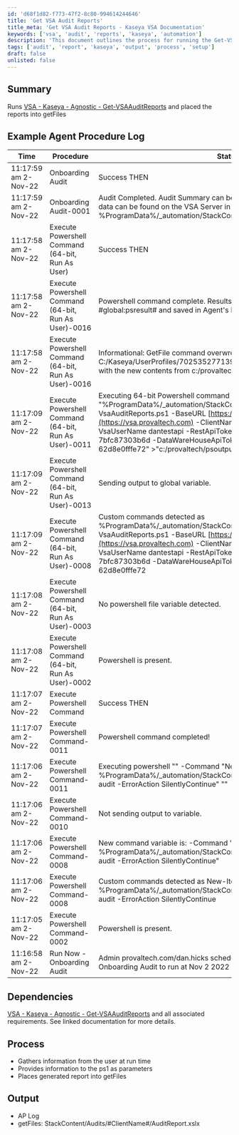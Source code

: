 ```yaml
---
id: 'd68f1d82-f773-47f2-8c80-994614244646'
title: 'Get VSA Audit Reports'
title_meta: 'Get VSA Audit Reports - Kaseya VSA Documentation'
keywords: ['vsa', 'audit', 'reports', 'kaseya', 'automation']
description: 'This document outlines the process for running the Get-VSAAuditReports script in Kaseya VSA, detailing the procedure log, dependencies, and output generated during execution. Users will learn how to gather information, provide parameters, and access the generated audit reports.'
tags: ['audit', 'report', 'kaseya', 'output', 'process', 'setup']
draft: false
unlisted: false
---
```

## Summary

Runs [VSA - Kaseya - Agnostic - Get-VSAAuditReports](https://proval.itglue.com/DOC-5078775-9733460) and placed the reports into getFiles

## Example Agent Procedure Log

| Time                     | Procedure                                      | Status                                                                                      | User                        |
|--------------------------|------------------------------------------------|---------------------------------------------------------------------------------------------|-----------------------------|
| 11:17:59 am 2-Nov-22    | Onboarding Audit                               | Success THEN                                                                               | provaltech.com/dan.hicks   |
| 11:17:59 am 2-Nov-22    | Onboarding Audit-0001                         | Audit Completed. Audit Summary can be found in GetFiles. Individual CSV data can be found on the VSA Server in %ProgramData%/_automation/StackContent/ProvalTechnologies/audit/CSVs. | provaltech.com/dan.hicks   |
| 11:17:58 am 2-Nov-22    | Execute Powershell Command (64-bit, Run As User) | Success THEN                                                                               | provaltech.com/dan.hicks   |
| 11:17:58 am 2-Nov-22    | Execute Powershell Command (64-bit, Run As User)-0016 | Powershell command complete. Results returned to global variable #global:psresult# and saved in Agent's Documents tab. | provaltech.com/dan.hicks   |
| 11:17:58 am 2-Nov-22    | Execute Powershell Command (64-bit, Run As User)-0016 | Informational: GetFile command overwrote the server file C:/Kaseya/UserProfiles/702535277139695/GetFiles/../docs/psoutput.txt with the new contents from c:/provaltech/psoutput.txt in THEN step 3. | provaltech.com/dan.hicks   |
| 11:17:09 am 2-Nov-22    | Execute Powershell Command (64-bit, Run As User)-0011 | Executing 64-bit Powershell command as User: "" -command "%ProgramData%/_automation/StackContent/ProvalTechnologies/audit/Get-VsaAuditReports.ps1 -BaseURL [https://vsa.provaltech.com](https://vsa.provaltech.com) -ClientName ProvalTechnologies -VsaUserName dantestapi -RestApiToken 09f24c36-4091-46a3-9f53-7bfc87303b6d -DataWareHouseApiToken 159cf24f-918b-4149-b9d7-62d8e0fffe72" >"c:/provaltech/psoutputtmp.txt" | provaltech.com/dan.hicks   |
| 11:17:09 am 2-Nov-22    | Execute Powershell Command (64-bit, Run As User)-0013 | Sending output to global variable.                                                         | provaltech.com/dan.hicks   |
| 11:17:09 am 2-Nov-22    | Execute Powershell Command (64-bit, Run As User)-0008 | Custom commands detected as %ProgramData%/_automation/StackContent/ProvalTechnologies/audit/Get-VsaAuditReports.ps1 -BaseURL [https://vsa.provaltech.com](https://vsa.provaltech.com) -ClientName ProvalTechnologies -VsaUserName dantestapi -RestApiToken 09f24c36-4091-46a3-9f53-7bfc87303b6d -DataWareHouseApiToken 159cf24f-918b-4149-b9d7-62d8e0fffe72 | provaltech.com/dan.hicks   |
| 11:17:08 am 2-Nov-22    | Execute Powershell Command (64-bit, Run As User)-0003 | No powershell file variable detected.                                                      | provaltech.com/dan.hicks   |
| 11:17:08 am 2-Nov-22    | Execute Powershell Command (64-bit, Run As User)-0002 | Powershell is present.                                                                     | provaltech.com/dan.hicks   |
| 11:17:07 am 2-Nov-22    | Execute Powershell Command                      | Success THEN                                                                               | provaltech.com/dan.hicks   |
| 11:17:07 am 2-Nov-22    | Execute Powershell Command-0011                | Powershell command completed!                                                              | provaltech.com/dan.hicks   |
| 11:17:06 am 2-Nov-22    | Execute Powershell Command-0011                | Executing powershell "" -Command "New-Item -Type Directory -Path %ProgramData%/_automation/StackContent/ProvalTechnologies -Name audit -ErrorAction SilentlyContinue" "" | provaltech.com/dan.hicks   |
| 11:17:06 am 2-Nov-22    | Execute Powershell Command-0010                | Not sending output to variable.                                                            | provaltech.com/dan.hicks   |
| 11:17:06 am 2-Nov-22    | Execute Powershell Command-0008                | New command variable is: -Command "New-Item -Type Directory -Path %ProgramData%/_automation/StackContent/ProvalTechnologies -Name audit -ErrorAction SilentlyContinue" | provaltech.com/dan.hicks   |
| 11:17:06 am 2-Nov-22    | Execute Powershell Command-0008                | Custom commands detected as New-Item -Type Directory -Path %ProgramData%/_automation/StackContent/ProvalTechnologies -Name audit -ErrorAction SilentlyContinue | provaltech.com/dan.hicks   |
| 11:17:05 am 2-Nov-22    | Execute Powershell Command-0002                | Powershell is present.                                                                      | provaltech.com/dan.hicks   |
| 11:16:58 am 2-Nov-22    | Run Now - Onboarding Audit                      | Admin provaltech.com/dan.hicks scheduled procedure Run Now - Onboarding Audit to run at Nov 2 2022 11:16AM |                             |

## Dependencies

[VSA - Kaseya - Agnostic - Get-VSAAuditReports](https://proval.itglue.com/DOC-5078775-9733460) and all associated requirements. See linked documentation for more details.

## Process

- Gathers information from the user at run time
- Provides information to the ps1 as parameters
- Places generated report into getFiles

## Output

- AP Log
- getFiles: StackContent/Audits/#ClientName#/AuditReport.xslx







